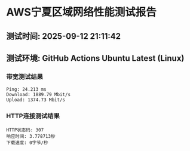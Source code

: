 # AWS宁夏区域网络性能测试报告
## 测试时间: 2025-09-12 21:11:42
## 测试环境: GitHub Actions Ubuntu Latest (Linux)

### 带宽测试结果
```
Ping: 24.213 ms
Download: 1889.79 Mbit/s
Upload: 1374.73 Mbit/s
```

### HTTP连接测试结果
```
HTTP状态码: 307
响应时间: 3.778713秒
下载速度: 0字节/秒
```


